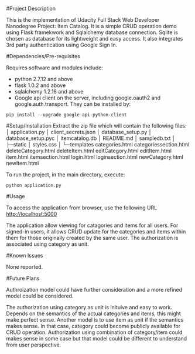#Project Description

This is the implementation of Udacity Full Stack Web Developer Nanodegree Project: Item Catalog. It is a simple CRUD operation demo using Flask framekwork and Sqlalchemy database connection. Sqlite is chosen as database for its lightweight and easy access. It also integrates 3rd party authentication using Google Sign In.

#Dependencies/Pre-requisites

Requires software and modules include:
* python 2.7.12 and above
* flask 1.0.2 and above
* sqlalchemy 1.2.16 and above
* Google api client on the server, including google.oauth2 and google.auth.transport. They can be installed by:
```
pip install --upgrade google-api-python-client
```

#Setup/Installation
Extract the zip file which will contain the following files:
│  application.py
│  client_secrets.json
│  database_setup.py
│  database_setup.pyc
│  itemcatalog.db
│  README.md
│  sampledb.txt
│
├─static
│      styles.css
│
└─templates
        categories.html
        categoriessection.html
        deleteCategory.html
        deleteItem.html
        editCategory.html
        editItem.html
        item.html
        itemsection.html
        login.html
        loginsection.html
        newCategory.html
        newItem.html
		
To run the project, in the main directory, execute:

```
python application.py
```

#Usage

To access the application from browser, use the following URL [http://localhost:5000](http://localhost:5000)

The application allow viewing for catagories and items for all users. For signed-in users, it allows CRUD update for the categories and items within them for those originally created by the same user. The authorization is associated using category as unit.

#Known Issues

None reported.

#Future Plans

Authroization model could have further consideration and a more refined model could be considered.

The authorization using category as unit is inituive and easy to work. Depends on the semantics of the actual categories and items, this might make perfect sense. Another model is to use item as unit if the semantics makes sense. In that case, category could become publicly available for CRUD operation. Authorization using combination of category/item could makes sense in some case but that model could be different to understand from user perspective.


